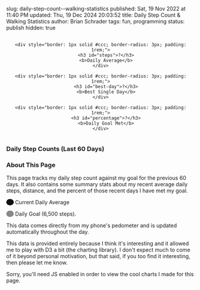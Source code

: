 slug: daily-step-count--walking-statistics
published: Sat, 19 Nov 2022 at 11:40 PM
updated: Thu, 19 Dec 2024 20:03:52 
title: Daily Step Count & Walking Statistics
author: Brian Schrader
tags: fun, programming
status: publish
hidden: true

<div style="display: flex; justify-content: space-around; align-items: stretch; gap: 1rem; text-align: center; margin-top: 1rem;">

    <div style="border: 1px solid #ccc; border-radius: 3px; padding: 1rem;">
        <h3 id="steps">?</h3>
        <b>Daily Average</b>
    </div>

    <div style="border: 1px solid #ccc; border-radius: 3px; padding: 1rem;">
        <h3 id="best-day">?</h3>
        <b>Best Single Day</b>
    </div>

    <div style="border: 1px solid #ccc; border-radius: 3px; padding: 1rem;">
        <h3 id="percentage">?</h3>
        <b>Daily Goal Met</b>
    </div>

</div>


### Daily Step Counts (Last 60 Days)

<div id="rolling-steps" class="hide"></div>

<small id="last-updated"></small>

### About This Page

This page tracks my daily step count against my goal for the previous 60 days. It also contains some summary stats about my recent average daily steps, distance, and the percent of those recent days I have met my goal.

<span style="height: 0.5rem; width: 1rem; border-radius: 50%; background-color: #111;">&nbsp;&nbsp;&nbsp;&nbsp;&nbsp;</span>
Current Daily Average

<span style="height: 0.5rem; width: 1rem; border-radius: 50%; background-color: #888;">&nbsp;&nbsp;&nbsp;&nbsp;&nbsp;</span>
Daily Goal (6,500 steps).

This data comes directly from my phone's pedometer and is updated automatically
throughout the day.

[1]: https://pedometer.app

This data is provided entirely because I think it's interesting and it allowed me to play with D3 a bit (the charting library). I don't expect much to come of it beyond personal motivation, but that said, if you too find it interesting, then please let me know.

<script src="/bin/d3.js"></script>
<noscript>Sorry, you'll need JS enabled in order to view the cool charts I made for this page.</noscript>
<script>
(async () => {
    const r = await fetch('https://home.brianschrader.com/datasets/steps.json');
    const data = await r.json();

    const stepsByDay = data.slice(0, 100).map(d => (
        {...d, steps: parseInt(d.Steps), date: new Date(d.Date)}
    ));
    const avgSteps = stepsByDay.reduce((a, b) => a+b.steps, 0) / stepsByDay.length | 0;

    // Generate the Year-By-Year Chart

    const margin = {top: 15, right: 80, bottom: 80, left: 25},
        width = 680 - margin.left - margin.right,
        height = 400 - margin.top - margin.bottom;

    const svg = d3.select("#rolling-steps")
      .append("svg")
        .attr("width", width + margin.left + margin.right)
        .attr("height", height + margin.top + margin.bottom)
        .append("g")
        .attr("transform",
              "translate(" + margin.left + "," + margin.top + ")");

      // Add X axis --> it is a date format
      var x = d3.scaleTime()
        .domain(d3.extent(stepsByDay, d => d.date))
        .range([ 0, width ]);

      // Add Y axis
      var y = d3.scaleLinear()
        .domain([0, d3.max(stepsByDay, (d) => d.steps)])
        .range([ height, 0 ]);

      // Add the area
      svg.append("path")
        .datum(stepsByDay)
        .attr("fill", "#CAD9F7")
        .attr("stroke", "#4068B8")
        .attr("stroke-width", 1.5)
        .attr("d", d3.area()
          .x(function(d) { return x(d.date) })
          .y0(y(0))
          .y1(function(d) { return y(d.steps) })
          .curve(d3.curveStep)
        );

      svg.append("path")
        .datum(stepsByDay)
        .attr("fill", "transparent")
        .attr("stroke", "#888")
        .attr("stroke-width", 1.5)
        .attr("d", d3.line()
          .x(function(d) { return x(d.date) })
          .y(function(d) { return y(6500) })
          .curve(d3.curveStep)
        );

      svg.append("path")
        .datum(stepsByDay)
        .attr("fill", "transparent")
        .attr("stroke", "#111")
        .attr("stroke-width", 1.5)
        .attr("d", d3.line()
          .x(function(d) { return x(d.date) })
          .y(function(d) { return y(avgSteps) })
          .curve(d3.curveStep)
        );

      svg.append("text")
        .attr("class", "y label")
        .attr("text-anchor", "end")
        .attr("y", 6)
        .attr("dy", "0em")
        .attr("transform", "rotate(-90)")

      const xAxis = (
        d3.axisBottom(x).tickFormat(d3.timeFormat("%m/%d/%Y"))
        .tickValues(stepsByDay.map(function(d) { return d.date}) )
      );

      svg.append("g")
        .attr("transform", "translate(0, " + (height + margin.top) + ")")
        .call(xAxis)
        .selectAll("text")
        .style("text-anchor", "end")
        .attr("dx", "-.8em")
        .attr("dy", ".15em")
        .attr("transform", "rotate(-65)" );

      const yAxis = d3.axisRight(y).ticks(10);
      svg.append("g")
        .attr("id", "yticks")
        .attr("transform", "translate(" + (width + margin.left) +", 0)")
        .call(yAxis);

      // Unhide it.
      document.getElementById('rolling-steps').className = 'histogram';

      const lastUpdated = document.querySelector('#last-updated');
      const moreRecent = stepsByDay[stepsByDay.length-1];
      lastUpdated.innerText = "Last Updated: " + moreRecent.date.toLocaleDateString();

      // Calculate stats

      const daysMet = stepsByDay.filter(d => d.steps >= 6500).length;
      const percentage = Math.round(daysMet / stepsByDay.length * 100);
      const bestDay = Math.max(...stepsByDay.map(d => d.steps));

      document.querySelector('#steps').innerText = avgSteps.toLocaleString() + ' steps';
      document.querySelector('#best-day').innerText = bestDay.toLocaleString() + ' steps';
      document.querySelector('#percentage').innerText = (
        percentage + '%'
      );
})()
</script>

